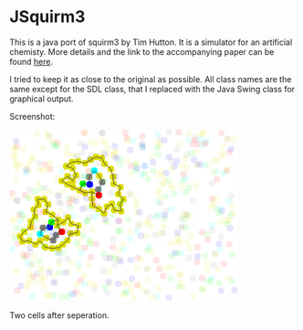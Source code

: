 # JSquirm3

This is a java port of squirm3 by Tim Hutton. It is a simulator for an artificial chemisty. More details and the link to the accompanying paper can be found [here](https://github.com/timhutton/squirm3).

I tried to keep it as close to the original as possible. All class names are the same except for the SDL class, that I replaced with the Java Swing class for graphical output.

Screenshot:

![two cells after seperation](screenshot.png)

Two cells after seperation.
